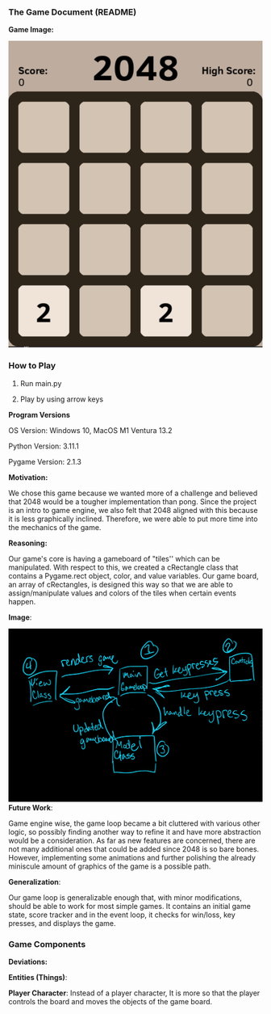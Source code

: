 ﻿### The Game Document (README)
**Game Image:**

![](./2048.png)


















### How to Play
1. Run main.py

2. Play by using arrow keys

**Program Versions**

OS Version: Windows 10, MacOS M1 Ventura 13.2

Python Version: 3.11.1

Pygame Version: 2.1.3

**Motivation:**

We chose this game because we wanted more of a challenge and believed that 2048 would be a tougher implementation than pong. Since the project is an intro to game engine, we also felt that 2048 aligned with this because it is less graphically inclined. Therefore, we were able to put more time into the mechanics of the game. 

**Reasoning:**

Our game's core is having a gameboard of "tiles'' which can be manipulated. With respect to this, we created a cRectangle class that contains a Pygame.rect object, color, and value variables. Our game board, an array of cRectangles, is designed this way so that we are able to assign/manipulate values and colors of the tiles when certain events happen.



**Image**:

![](./relationships.png)
**Future Work**:

Game engine wise, the game loop became a bit cluttered with various other logic, so possibly finding another way to refine it and have more abstraction would be a consideration. As far as new features are concerned, there are not many additional ones that could be added since 2048 is so bare bones. However, implementing some animations and further polishing the already miniscule amount of graphics of the game is a possible path. 

**Generalization**:

Our game loop is generalizable enough that, with minor modifications, should be able to work for most simple games. It contains an initial game state, score tracker and in the event loop, it checks for win/loss, key presses, and displays the game. 
### Game Components
**Deviations:**

  **Entities (Things)**: 

  **Player Character**: Instead of a player character, It is more so that the player controls the board and moves the objects of the game board.
